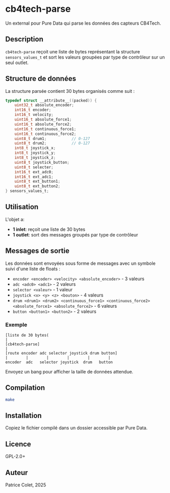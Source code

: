 # cb4tech-parse

Un external pour Pure Data qui parse les données des capteurs CB4Tech.

## Description

`cb4tech-parse` reçoit une liste de bytes représentant la structure `sensors_values_t` et sort les valeurs groupées par type de contrôleur sur un seul outlet.

## Structure de données

La structure parsée contient 30 bytes organisés comme suit :

```c
typedef struct __attribute__((packed)) {
    uint32_t absolute_encoder;
    int16_t encoder;
    int16_t velocity;
    uint16_t absolute_force1;
    uint16_t absolute_force2;
    uint16_t continuous_force1;
    uint16_t continuous_force2;
    uint8_t drum1;           // 0-127
    uint8_t drum2;           // 0-127
    int8_t joystick_x;
    int8_t joystick_y;
    int8_t joystick_z;
    uint8_t joystick_button;
    uint8_t selecter;
    int16_t ext_adc0;
    int16_t ext_adc1;
    uint8_t ext_button1;
    uint8_t ext_button2;
} sensors_values_t;
```

## Utilisation

L'objet a:
- **1 inlet**: reçoit une liste de 30 bytes
- **1 outlet**: sort des messages groupés par type de contrôleur

## Messages de sortie

Les données sont envoyées sous forme de messages avec un symbole suivi d'une liste de floats :

- `encoder <encoder> <velocity> <absolute_encoder>` - 3 valeurs
- `adc <adc0> <adc1>` - 2 valeurs
- `selector <valeur>` - 1 valeur
- `joystick <x> <y> <z> <bouton>` - 4 valeurs
- `drum <drum1> <drum2> <continuous_force1> <continuous_force2> <absolute_force1> <absolute_force2>` - 6 valeurs
- `button <button1> <button2>` - 2 valeurs

### Exemple

```
[liste de 30 bytes(
|
[cb4tech-parse]
|
[route encoder adc selector joystick drum button]
|        |        |        |        |        |
encoder  adc   selector joystick  drum   button
```

Envoyez un bang pour afficher la taille de données attendue.

## Compilation

```bash
make
```

## Installation

Copiez le fichier compilé dans un dossier accessible par Pure Data.

## Licence

GPL-2.0+

## Auteur

Patrice Colet, 2025
